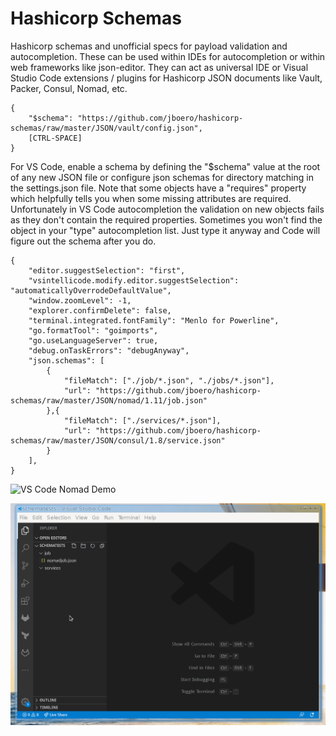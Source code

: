 # Hashicorp Schemas
Hashicorp schemas and unofficial specs for payload validation and autocompletion.  These can be used within IDEs for autocompletion or within web frameworks like json-editor. They can act as universal IDE or Visual Studio Code extensions / plugins for Hashicorp JSON documents like Vault, Packer, Consul, Nomad, etc.

```
{
    "$schema": "https://github.com/jboero/hashicorp-schemas/raw/master/JSON/vault/config.json",
    [CTRL-SPACE]
}
```

For VS Code, enable a schema by defining the "$schema" value at the root of any new JSON file or configure json schemas for directory matching in the settings.json file.  Note that some objects have a "requires" property which helpfully tells you when some missing attributes are required. Unfortunately in VS Code autocompletion the validation on new objects fails as they don't contain the required properties. Sometimes you won't find the object in your "type" autocompletion list. Just type it anyway and Code will figure out the schema after you do.
```
{
    "editor.suggestSelection": "first",
    "vsintellicode.modify.editor.suggestSelection": "automaticallyOverrodeDefaultValue",
    "window.zoomLevel": -1,
    "explorer.confirmDelete": false,
    "terminal.integrated.fontFamily": "Menlo for Powerline",
    "go.formatTool": "goimports",
    "go.useLanguageServer": true,
    "debug.onTaskErrors": "debugAnyway",
    "json.schemas": [
        {
            "fileMatch": ["./job/*.json", "./jobs/*.json"],
            "url": "https://github.com/jboero/hashicorp-schemas/raw/master/JSON/nomad/1.11/job.json"
        },{
            "fileMatch": ["./services/*.json"],
            "url": "https://github.com/jboero/hashicorp-schemas/raw/master/JSON/consul/1.8/service.json"
        }
    ],
}
```
![VS Code Nomad Demo](content/vscode.gif)

![VS Code Consul Demo](content/consul-schema.gif)
